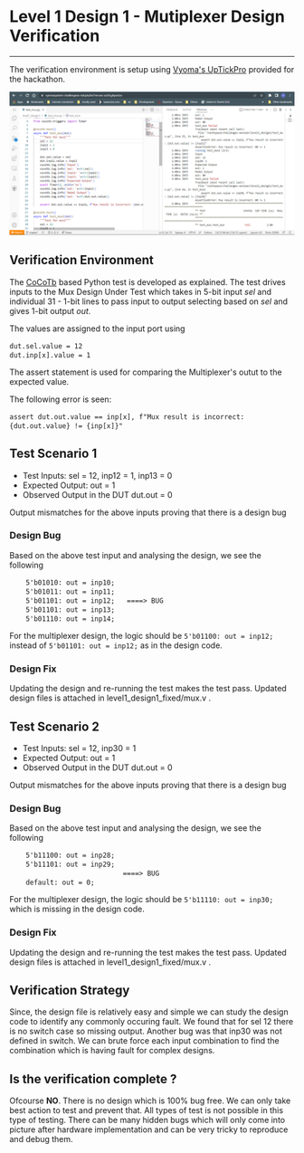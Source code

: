 # Level 1 Design 1 - Mutiplexer Design Verification
-------
The verification environment is setup using [Vyoma's UpTickPro](https://vyomasystems.com) provided for the hackathon.

![Verification Environment](/assets/lvl1-1.png)

## Verification Environment

The [CoCoTb](https://www.cocotb.org/) based Python test is developed as explained. The test drives inputs to the Mux Design Under Test which takes in 5-bit input *sel* and individual 31 - 1-bit lines to pass input to output selecting based on *sel* and gives 1-bit output *out*.

The values are assigned to the input port using 
```
dut.sel.value = 12
dut.inp[x].value = 1
```

The assert statement is used for comparing the Multiplexer's outut to the expected value.

The following error is seen:
```
assert dut.out.value == inp[x], f"Mux result is incorrect: {dut.out.value} != {inp[x]}"
```
## Test Scenario 1
- Test Inputs: sel = 12,	inp12 = 1,	inp13 = 0
- Expected Output: out = 1
- Observed Output in the DUT dut.out = 0

Output mismatches for the above inputs proving that there is a design bug

### Design Bug
Based on the above test input and analysing the design, we see the following

```
	5'b01010: out = inp10;
	5'b01011: out = inp11;
	5'b01101: out = inp12;   ====> BUG
	5'b01101: out = inp13;
	5'b01110: out = inp14;
```
For the multiplexer design, the logic should be ``5'b01100: out = inp12;`` instead of ``5'b01101: out = inp12;`` as in the design code.

### Design Fix
Updating the design and re-running the test makes the test pass.
Updated design files is attached in level1_design1_fixed/mux.v .

## Test Scenario 2
- Test Inputs: sel = 12,	inp30 = 1
- Expected Output: out = 1
- Observed Output in the DUT dut.out = 0

Output mismatches for the above inputs proving that there is a design bug

### Design Bug
Based on the above test input and analysing the design, we see the following

```
	5'b11100: out = inp28;
	5'b11101: out = inp29;
							====> BUG
	default: out = 0;
```
For the multiplexer design, the logic should be ``5'b11110: out = inp30;`` which is missing in the design code.

### Design Fix
Updating the design and re-running the test makes the test pass.
Updated design files is attached in level1_design1_fixed/mux.v .


## Verification Strategy
Since, the design file is relatively easy and simple we can study the design code to identify any commonly occuring fault. We found that for sel 12 there is no switch case so missing output. Another bug was that inp30 was not defined in switch. We can brute force each input combination to find the combination which is having fault for complex designs.

## Is the verification complete ?
Ofcourse **NO**. There is no design which is 100% bug free. We can only take best action to test and prevent that. All types of test is not possible in this type of testing. There can be many hidden bugs which will only come into picture after hardware implementation and can be very tricky to reproduce and debug them.
